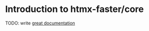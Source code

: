 # Introduction to htmx-faster/core

TODO: write [great documentation](http://jacobian.org/writing/what-to-write/)
